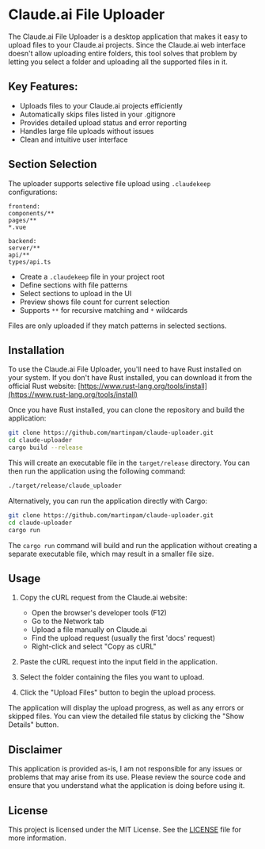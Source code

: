 # Claude.ai File Uploader

The Claude.ai File Uploader is a desktop application that makes it easy to upload files to your Claude.ai projects. Since the Claude.ai web interface doesn't allow uploading entire folders, this tool solves that problem by letting you select a folder and uploading all the supported files in it.

## Key Features:
- Uploads files to your Claude.ai projects efficiently
- Automatically skips files listed in your .gitignore
- Provides detailed upload status and error reporting
- Handles large file uploads without issues
- Clean and intuitive user interface

## Section Selection
The uploader supports selective file upload using `.claudekeep` configurations:

```plaintext
frontend:
components/**
pages/**
*.vue

backend:
server/**
api/**
types/api.ts
```

- Create a `.claudekeep` file in your project root
- Define sections with file patterns
- Select sections to upload in the UI
- Preview shows file count for current selection
- Supports `**` for recursive matching and `*` wildcards

Files are only uploaded if they match patterns in selected sections.

## Installation
To use the Claude.ai File Uploader, you'll need to have Rust installed on your system. If you don't have Rust installed, you can download it from the official Rust website: [https://www.rust-lang.org/tools/install](https://www.rust-lang.org/tools/install)

Once you have Rust installed, you can clone the repository and build the application:
```bash
git clone https://github.com/martinpam/claude-uploader.git
cd claude-uploader
cargo build --release
```

This will create an executable file in the `target/release` directory. You can then run the application using the following command:

```bash
./target/release/claude_uploader
```

Alternatively, you can run the application directly with Cargo:

```bash
git clone https://github.com/martinpam/claude-uploader.git
cd claude-uploader
cargo run
```
The `cargo run` command will build and run the application without creating a separate executable file, which may result in a smaller file size.


## Usage
1. Copy the cURL request from the Claude.ai website:
   - Open the browser's developer tools (F12)
   - Go to the Network tab
   - Upload a file manually on Claude.ai
   - Find the upload request (usually the first 'docs' request)
   - Right-click and select "Copy as cURL"

2. Paste the cURL request into the input field in the application.
3. Select the folder containing the files you want to upload.
4. Click the "Upload Files" button to begin the upload process.

The application will display the upload progress, as well as any errors or skipped files. You can view the detailed file status by clicking the "Show Details" button.

## Disclaimer
This application is provided as-is, I am not responsible for any issues or problems that may arise from its use. Please review the source code and ensure that you understand what the application is doing before using it.

## License
This project is licensed under the MIT License. See the [LICENSE](LICENSE) file for more information.
